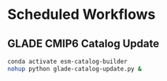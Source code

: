 # Scheduled Workflows

## GLADE CMIP6 Catalog Update

```bash
conda activate esm-catalog-builder
nohup python glade-catalog-update.py &
```
